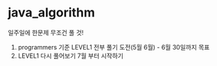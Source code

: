 # java_algorithm
일주일에 한문제 무조건 풀 것! 

1. programmers 기준 LEVEL1 전부 풀기 도전(5월 6월) - 6월 30일까지 목표
2. LEVEL1 다시 풀어보기 7월 부터 시작하기
